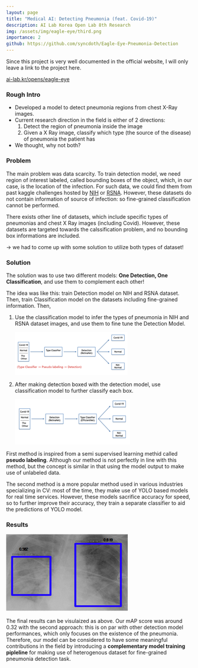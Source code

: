 ```yaml
---
layout: page
title: "Medical AI: Detecting Pneumonia (feat. Covid-19)"
description: AI Lab Korea Open Lab 8th Research
img: /assets/img/eagle-eye/third.png
importance: 2
github: https://github.com/syncdoth/Eagle-Eye-Pneumonia-Detection
---
```


Since this project is very well documented in the official website, I will only
leave a link to the project here.

[ai-lab.kr/opens/eagle-eye](https://www.ai-lab.kr/opens/601005bf7f1e709c2c2d78ac)

### Rough Intro

* Developed a model to detect pneumonia regions from chest X-Ray images.
* Current research direction in the field is either of 2 directions:
  1. Detect the region of pneumonia inside the image
  2. Given a X Ray image, classify which type (the source of the disease) of
     pneumonia the patient has
* We thought, why not both?

### Problem

The main problem was data scarcity. To train detection model, we need region of
interest labeled, called bounding boxes of the object, which, in our case, is the
location of the infection. For such data, we could find them from past kaggle
challenges hosted by [NIH](https://www.kaggle.com/nih-chest-xrays/data)
or [RSNA](e.com/c/rsna-pneumonia-detection-challenge). However, these datasets
do not contain information of source of infection: so fine-grained classification
cannot be performed.

There exists other line of datasets, which include specific types of pneumonias
and chest X Ray images (including Covid). However, these datasets are targeted
towards the calssification problem, and no bounding box informations are included.

-> we had to come up with some solution to utilize both types of dataset!

### Solution

The solution was to use two different models: **One Detection, One Classification**,
and use them to complement each other!



The idea was like this: train Detection model on NIH and RSNA dataset. Then, train
Classification model on the datasets including fine-grained information. Then,

1. Use the classification model to infer the types of pneumonia in NIH and RSNA
   dataset images, and use them to fine tune the Detection Model.

   ![alt text](/assets/img/eagle-eye/first.png)

2. After making detection boxed with the detection model, use classification model
   to further classify each box.

   ![alt text](/assets/img/eagle-eye/second.png)

First method is inspired from a semi supervised learning methid called
**pseudo labeling**. Although our method is not perfectly in line with this method,
but the concept is similar in that using the model output to make use of unlabeled data.

The second method is a more popular method used in various industries specializing
in CV: most of the time, they make use of YOLO based models for real time services.
However, these models sacrifice accuracy for speed, so to further improve their
accuracy, they train a separate classifier to aid the predictions of YOLO model.

### Results
![alt text](/assets/img/eagle-eye/third.png)

The final results can be visulaized as above. Our mAP score was around 0.32 with
the second approach: this is on par with other detection model performances,
which only focuses on the existence of the pneumonia. Therefore, our model can be
considered to have some meaningful contributions in the field by introducing a
**complementary model training pipleline** for making use of heterogenous dataset
for fine-grained pneumonia detection task.